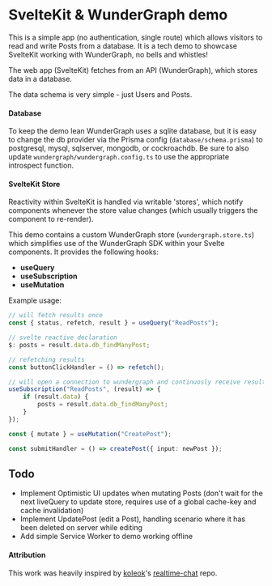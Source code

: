 # SvelteKit & WunderGraph demo

This is a simple app (no authentication, single route) which allows visitors to read and write Posts from a database. It is a tech demo to showcase SvelteKit working with WunderGraph, no bells and whistles!

The web app (SvelteKit) fetches from an API (WunderGraph), which stores data in a database.

The data schema is very simple - just Users and Posts.

#### Database

To keep the demo lean WunderGraph uses a sqlite database, but it is easy to change the db provider via the Prisma config (`database/schema.prisma`) to postgresql, mysql, sqlserver, mongodb, or cockroachdb. Be sure to also update `wundergraph/wundergraph.config.ts` to use the appropriate introspect function.

#### SvelteKit Store

Reactivity within SvelteKit is handled via writable 'stores', which notify components whenever the store value changes (which usually triggers the component to re-render).

This demo contains a custom WunderGraph store (`wundergraph.store.ts`) which simplifies use of the WunderGraph SDK within your Svelte components. It provides the following hooks:

- **useQuery**
- **useSubscription**
- **useMutation**

Example usage:

```ts
// will fetch results once
const { status, refetch, result } = useQuery("ReadPosts");

// svelte reactive declaration
$: posts = result.data.db_findManyPost;

// refetching results
const buttonClickHandler = () => refetch();
```

```ts
// will open a connection to wundergraph and continuosly receive results every 1 second
useSubscription("ReadPosts", (result) => {
	if (result.data) {
		posts = result.data.db_findManyPost;
	}
});
```

```ts
const { mutate } = useMutation("CreatePost");

const submitHandler = () => createPost({ input: newPost });
```

## Todo

- Implement Optimistic UI updates when mutating Posts (don't wait for the next liveQuery to update store, requires use of a global cache-key and cache invalidation)
- Implement UpdatePost (edit a Post), handling scenario where it has been deleted on server while editing
- Add simple Service Worker to demo working offline

#### Attribution

This work was heavily inspired by [koleok](https://github.com/Koleok)'s [realtime-chat](https://github.com/Koleok/sveltekit-wundergraph-postgresql-realtime-chat/blob/main/src/lib/wundergraph.store.ts) repo.
